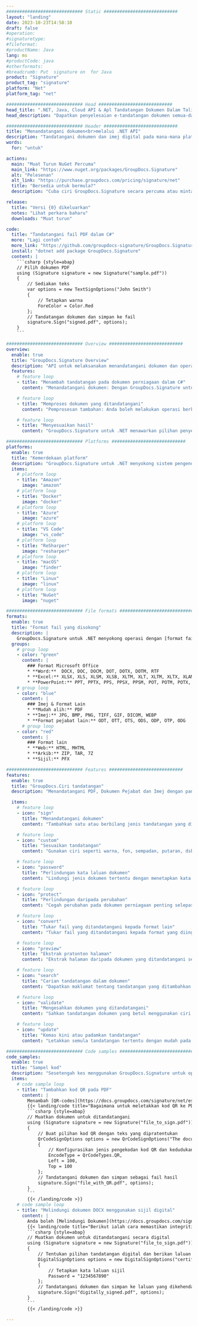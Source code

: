 ```yaml
---
############################# Static ############################
layout: "landing"
date: 2023-10-23T14:58:10
draft: false
#operation: 
#signaturetype: 
#fileformat: 
#productName: Java
lang: ms
#productCode: java
#otherformats: 
#breadcrumb: Put  signature on  for Java
product: "Signature"
product_tag: "signature"
platform: "Net"
platform_tag: "net"

############################# Head ############################
head_title: ".NET, Java, Cloud API & Apl Tandatangan Dokumen Dalam Talian"
head_description: "Dapatkan penyelesaian e-tandatangan dokumen semua-dalam-satu untuk .NET, Java dan aplikasi berasaskan awan. Tandatangani format dokumen biasa dalam talian menggunakan ciri seret dan lepas mudah"

############################# Header ############################
title: "Menandatangani dokumen<br>melalui .NET API"
description: "Tandatangani dokumen dan imej digital pada mana-mana platform menggunakan API fleksibel dan penyelesaian berasaskan aplikasi kami untuk pengaturcara dan pengguna akhir."
words:
  for: "untuk"

actions:
  main: "Muat Turun NuGet Percuma"
  main_link: "https://www.nuget.org/packages/GroupDocs.Signature"
  alt: "Pelesenan"
  alt_link: "https://purchase.groupdocs.com/pricing/signature/net"
  title: "Bersedia untuk bermula?"
  description: "Cuba ciri GroupDocs.Signature secara percuma atau minta lesen"

release:
  title: "Versi {0} dikeluarkan"
  notes: "Lihat perkara baharu"
  downloads: "Muat turun"

code:
  title: "Tandatangani fail PDF dalam C#"
  more: "Lagi contoh"
  more_link: "https://github.com/groupdocs-signature/GroupDocs.Signature-for-.NET"
  install: "dotnet add package GroupDocs.Signature"
  content: |
    ```csharp {style=abap}   
    // Pilih dokumen PDF
    using (Signature signature = new Signature("sample.pdf"))
    {
        // Sediakan teks
        var options = new TextSignOptions("John Smith")
        {
            // Tetapkan warna
            ForeColor = Color.Red
        };
        // Tandatangan dokumen dan simpan ke fail
        signature.Sign("signed.pdf", options);
    }
    ```

############################# Overview ############################
overview:
  enable: true
  title: "GroupDocs.Signature Overview"
  description: "API untuk melaksanakan menandatangani dokumen dan operasi berkaitan dalam aplikasi .NET"
  features:
    # feature loop
    - title: "Menambah tandatangan pada dokumen perniagaan dalam C#"
      content: "Menandatangani dokumen: Dengan GroupDocs.Signature untuk .NET, anda boleh menambah pelbagai jenis tandatangan, seperti teks, imej, kod bar dan sijil digital, pada dokumen PDF dan Office. API ini membolehkan anda menandatangani dokumen anda dengan hampir semua jenis data, termasuk metadata tersembunyi."

    # feature loop
    - title: "Memproses dokumen yang ditandatangani"
      content: "Pemprosesan tambahan: Anda boleh melakukan operasi berkuasa pada dokumen yang ditandatangani menggunakan GroupDocs.Signature. Ini termasuk mencari tandatangan sedia ada dalam dokumen perniagaan dan mengesahkannya menggunakan kriteria tertentu. Selain itu, anda boleh mendapatkan semula maklumat dokumen dan halaman pratonton melalui .NET API ini."

    # feature loop
    - title: "Menyesuaikan hasil"
      content: "GroupDocs.Signature untuk .NET menawarkan pilihan penyesuaian yang meluas. Anda boleh meletakkan tandatangan dengan tepat di mana-mana sahaja pada halaman dokumen dan melaraskan penampilannya menggunakan pelbagai tetapan. Tambahan pula, API ini menyokong penyimpanan dokumen yang diproses dalam pelbagai format yang disokong."

############################# Platforms ############################
platforms:
  enable: true
  title: "Kemerdekaan platform"
  description: "GroupDocs.Signature untuk .NET menyokong sistem pengendalian, rangka kerja dan pengurus pakej berikut"
  items:
    # platform loop
    - title: "Amazon"
      image: "amazon"
    # platform loop
    - title: "Docker"
      image: "docker"
    # platform loop
    - title: "Azure"
      image: "azure"
    # platform loop
    - title: "VS Code"
      image: "vs_code"
    # platform loop
    - title: "ReSharper"
      image: "resharper"
    # platform loop
    - title: "macOS"
      image: "finder"
    # platform loop
    - title: "Linux"
      image: "linux"
    # platform loop
    - title: "NuGet"
      image: "nuget"

############################# File formats ############################
formats:
  enable: true
  title: "Format fail yang disokong"
  description: |
    GroupDocs.Signature untuk .NET menyokong operasi dengan [format fail](https://docs.groupdocs.com/signature/net/supported-document-formats/) berikut.
  groups:
    # group loop
    - color: "green"
      content: |
        ### Format Microsoft Office
        * **Word:**  DOCX, DOC, DOCM, DOT, DOTX, DOTM, RTF
        * **Excel:** XLSX, XLS, XLSM, XLSB, XLTM, XLT, XLTM, XLTX, XLAM, SXC, SpreadsheetML
        * **PowerPoint:** PPT, PPTX, PPS, PPSX, PPSM, POT, POTM, POTX, PPTM
    # group loop
    - color: "blue"
      content: |
        ### Imej & Format Lain
        * **Mudah alih:** PDF
        * **Imej:** JPG, BMP, PNG, TIFF, GIF, DICOM, WEBP
        * **Format pejabat lain:** ODT, OTT, OTS, ODS, ODP, OTP, ODG
      # group loop
    - color: "red"
      content: |
        ### Format lain
        * **Web:** HTML, MHTML
        * **Arkib:** ZIP, TAR, 7Z
        * **Sijil:** PFX

############################# Features ############################
features:
  enable: true
  title: "GroupDocs.Ciri tandatangan"
  description: "Menandatangani PDF, Dokumen Pejabat dan Imej dengan pantas dan tepat"

  items:
    # feature loop
    - icon: "sign"
      title: "Menandatangani dokumen"
      content: "Tambahkan satu atau berbilang jenis tandatangan yang disokong dengan tepat pada mana-mana kedudukan tertentu pada dokumen perniagaan."

    # feature loop
    - icon: "custom"
      title: "Sesuaikan tandatangan"
      content: "Gunakan ciri seperti warna, fon, sempadan, putaran, dsb., untuk mengkonfigurasi penampilan tandatangan."

    # feature loop
    - icon: "password"
      title: "Perlindungan kata laluan dokumen"
      content: "Lindungi jenis dokumen tertentu dengan menetapkan kata laluan selepas menandatangani."

    # feature loop
    - icon: "protect"
      title: "Perlindungan daripada perubahan"
      content: "Cegah perubahan pada dokumen perniagaan penting selepas melampirkan tandatangan dengan sijil digital."

    # feature loop
    - icon: "convert"
      title: "Tukar fail yang ditandatangani kepada format lain"
      content: "Tukar fail yang ditandatangani kepada format yang diingini, seperti menyimpan dokumen Word sebagai PDF."

    # feature loop
    - icon: "preview"
      title: "Ekstrak pratonton halaman"
      content: "Ekstrak halaman daripada dokumen yang ditandatangani sebagai imej individu untuk pemprosesan masa hadapan."

    # feature loop
    - icon: "search"
      title: "Carian tandatangan dalam dokumen"
      content: "Dapatkan maklumat tentang tandatangan yang ditambahkan sebelum ini dalam dokumen tertentu."

    # feature loop
    - icon: "validate"
      title: "Mengesahkan dokumen yang ditandatangani"
      content: "Sahkan tandatangan dokumen yang betul menggunakan ciri pengesahan."

    # feature loop
    - icon: "update"
      title: "Kemas kini atau padamkan tandatangan"
      content: "Letakkan semula tandatangan tertentu dengan mudah pada halaman, ubah suai teksnya atau padamkannya tanpa sebarang masalah."

############################# Code samples ############################
code_samples:
  enable: true
  title: "Sampel kod"
  description: "Sesetengah kes menggunakan GroupDocs.Signature untuk operasi .NET biasa"
  items:
    # code sample loop
    - title: "Tambahkan kod QR pada PDF"
      content: |
        Menambah [QR-codes](https://docs.groupdocs.com/signature/net/esign-document-with-qr-code-signature/) pada halaman tertentu dokumen PDF boleh meningkatkan proses perniagaan. Di bawah ialah contoh cara menambah kod QR menggunakan GroupDocs.Signature.
        {{< landing/code title="Bagaimana untuk meletakkan kod QR ke PDF.">}}
        ```csharp {style=abap}
        // Muatkan dokumen untuk ditandatangani
        using (Signature signature = new Signature("file_to_sign.pdf"))
        {
            // Buat pilihan kod QR dengan teks yang dipratentukan
            QrCodeSignOptions options = new QrCodeSignOptions("The document is approved by John Smith")
            {
                // Konfigurasikan jenis pengekodan kod QR dan kedudukan pada halaman
                EncodeType = QrCodeTypes.QR,
                Left = 100,
                Top = 100
            };
            // Tandatangani dokumen dan simpan sebagai fail hasil
            signature.Sign("file_with_QR.pdf", options);
        }
        ```
        {{< /landing/code >}}
    # code sample loop
    - title: "Melindungi dokumen DOCX menggunakan sijil digital"
      content: |
        Anda boleh [Melindungi Dokumen](https://docs.groupdocs.com/signature/net/esign-document-with-digital-signature/) menggunakan tandatangan peribadi atau korporat yang disimpan sebagai sijil digital. Dokumen yang dilindungi sedemikian tidak boleh diubah suai tanpa membatalkan tandatangan.
        {{< landing/code title="Berikut ialah cara memastikan integriti dokumen.">}}
        ```csharp {style=abap}   
        // Muatkan dokumen untuk ditandatangani secara digital
        using (Signature signature = new Signature("file_to_sign.pdf"))
        {
            // Tentukan pilihan tandatangan digital dan berikan laluan ke fail sijil
            DigitalSignOptions options = new DigitalSignOptions("certificate.pfx")
            {
                // Tetapkan kata laluan sijil
                Password = "1234567890"
            };
            // Tandatangani dokumen dan simpan ke laluan yang dikehendaki
            signature.Sign("digitally_signed.pdf", options);
        }
        ```
        {{< /landing/code >}}

---
```

